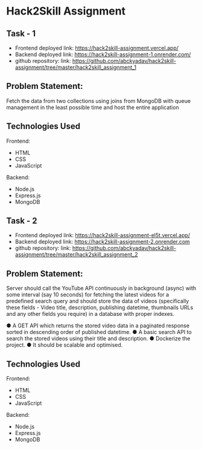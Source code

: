 # Hack2Skill Assignment

## Task - 1

- Frontend deployed link: https://hack2skill-assignment.vercel.app/
- Backend deployed link: https://hack2skill-assignment-1.onrender.com/
- github repository: link: https://github.com/abckyadav/hack2skill-assignment/tree/master/hack2skill_assignment_1

## Problem Statement:

Fetch the data from two collections using joins from MongoDB with queue
management in the least possible time and host the entire application

## Technologies Used

Frontend:

- HTML
- CSS
- JavaScript

Backend:

- Node.js
- Express.js
- MongoDB

## Task - 2

- Frontend deployed link: https://hack2skill-assignment-el5t.vercel.app/
- Backend deployed link: https://hack2skill-assignment-2.onrender.com
- github repository: link: https://github.com/abckyadav/hack2skill-assignment/tree/master/hack2skill_assignment_2

## Problem Statement:

Server should call the YouTube API continuously in background (async) with
some interval (say 10 seconds) for fetching the latest videos for a predefined
search query and should store the data of videos (specifically these fields -
Video title, description, publishing datetime, thumbnails URLs and any other
fields you require) in a database with proper indexes.

● A GET API which returns the stored video data in a paginated response
sorted in descending order of published datetime.
● A basic search API to search the stored videos using their title and
description.
● Dockerize the project.
● It should be scalable and optimised.

## Technologies Used

Frontend:

- HTML
- CSS
- JavaScript

Backend:

- Node.js
- Express.js
- MongoDB
